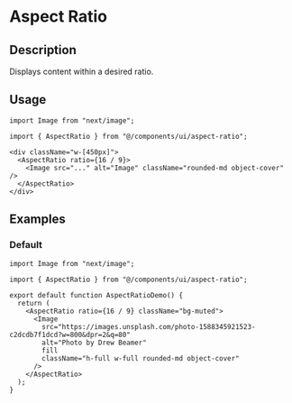 # Aspect Ratio

## Description

Displays content within a desired ratio.

## Usage

```tsx
import Image from "next/image";

import { AspectRatio } from "@/components/ui/aspect-ratio";
```

```tsx
<div className="w-[450px]">
  <AspectRatio ratio={16 / 9}>
    <Image src="..." alt="Image" className="rounded-md object-cover" />
  </AspectRatio>
</div>
```

## Examples

### Default

```tsx
import Image from "next/image";

import { AspectRatio } from "@/components/ui/aspect-ratio";

export default function AspectRatioDemo() {
  return (
    <AspectRatio ratio={16 / 9} className="bg-muted">
      <Image
        src="https://images.unsplash.com/photo-1588345921523-c2dcdb7f1dcd?w=800&dpr=2&q=80"
        alt="Photo by Drew Beamer"
        fill
        className="h-full w-full rounded-md object-cover"
      />
    </AspectRatio>
  );
}
```
